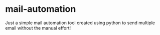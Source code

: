 # mail-automation

Just a simple mail automation tool created using python to send multiple email without the manual effort!
